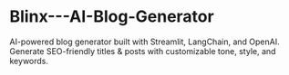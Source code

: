 # Blinx---AI-Blog-Generator
AI-powered blog generator built with Streamlit, LangChain, and OpenAI. Generate SEO-friendly titles &amp; posts with customizable tone, style, and keywords.
